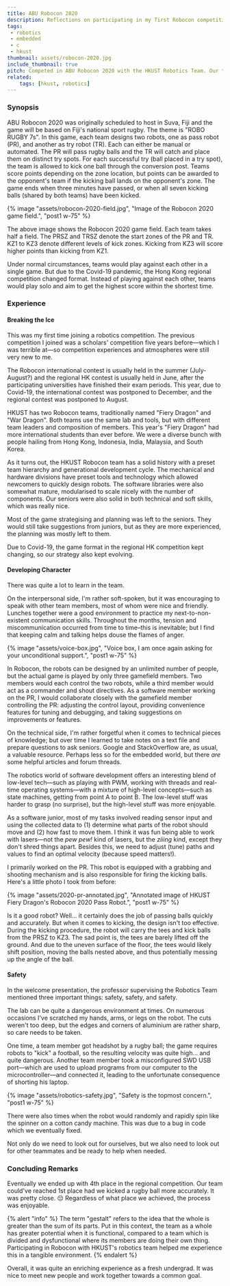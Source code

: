 ```yaml
---
title: ABU Robocon 2020
description: Reflections on participating in my first Robocon competition and the team gestalt.
tags:
 - robotics
 - embedded
 - c
 - hkust
thumbnail: assets/robocon-2020.jpg
include_thumbnail: true
pitch: Competed in ABU Robocon 2020 with the HKUST Robotics Team. Our team (Fiery Dragon) achieved 4th place along with other awards in the regional competition.
related:
    tags: [hkust, robotics]
---
```


### Synopsis
ABU Robocon 2020 was originally scheduled to host in Suva, Fiji and the game will be based on Fiji's national sport rugby. The theme is "ROBO RUGBY 7s". In this game, each team designs two robots, one as pass robot (PR), and another as try robot (TR). Each can either be manual or automated. The PR will pass rugby balls and the TR will catch and place them on distinct try spots. For each successful try (ball placed in a try spot), the team is allowed to kick one ball through the conversion post. Teams score points depending on the zone location, but points can be awarded to the opponent's team if the kicking ball lands on the opponent's zone. The game ends when three minutes have passed, or when all seven kicking balls (shared by both teams) have been kicked.

{% image "assets/robocon-2020-field.jpg", "Image of the Robocon 2020 game field.", "post1 w-75" %}

The above image shows the Robocon 2020 game field. Each team takes half a field. The PRSZ and TRSZ denote the start zones of the PR and TR. KZ1 to KZ3 denote different levels of kick zones. Kicking from KZ3 will score higher points than kicking from KZ1.

Under normal circumstances, teams would play against each other in a single game. But due to the Covid-19 pandemic, the Hong Kong regional competition changed format. Instead of playing against each other, teams would play solo and aim to get the highest score within the shortest time.

### Experience
#### Breaking the Ice
This was my first time joining a robotics competition. The previous competition I joined was a scholars' competition five years before—which I was terrible at—so competition experiences and atmospheres were still very new to me.

The Robocon international contest is usually held in the summer (July-August?) and the regional HK contest is usually held in June, after the participating universities have finished their exam periods. This year, due to Covid-19, the international contest was postponed to December, and the regional contest was postponed to August.

HKUST has two Robocon teams, traditionally named "Fiery Dragon" and "War Dragon". Both teams use the same lab and tools, but with different team leaders and composition of members. This year's "Fiery Dragon" had more international students than ever before. We were a diverse bunch with people hailing from Hong Kong, Indonesia, India, Malaysia, and South Korea.

As it turns out, the HKUST Robocon team has a solid history with a preset team hierarchy and generational development cycle. The mechanical and hardware divisions have preset tools and technology which allowed newcomers to quickly design robots. The software libraries were also somewhat mature, modularised to scale nicely with the number of components. Our seniors were also solid in both technical and soft skills, which was really nice.

Most of the game strategising and planning was left to the seniors. They would still take suggestions from juniors, but as they are more experienced, the planning was mostly left to them.

Due to Covid-19, the game format in the regional HK competition kept changing, so our strategy also kept evolving.

#### Developing Character
There was quite a lot to learn in the team.

On the interpersonal side, I'm rather soft-spoken, but it was encouraging to speak with other team members, most of whom were nice and friendly. Lunches together were a good environment to practice my next-to-non-existent communication skills. Throughout the months, tension and miscommunication occurred from time to time–this is inevitable; but I find that keeping calm and talking helps douse the flames of anger.

{% image "assets/voice-box.jpg", "Voice box, I am once again asking for your unconditional support.", "post1 w-75" %}

In Robocon, the robots can be designed by an unlimited number of people, but the actual game is played by only three gamefield members. Two members would each control the two robots, while a third member would act as a commander and shout directives. As a software member working on the PR, I would collaborate closely with the gamefield member controlling the PR: adjusting the control layout, providing convenience features for tuning and debugging, and taking suggestions on improvements or features.

On the technical side, I'm rather forgetful when it comes to technical pieces of knowledge; but over time I learned to take notes on a text file and prepare questions to ask seniors. Google and StackOverflow are, as usual, a valuable resource. Perhaps less so for the embedded world, but there *are* some helpful articles and forum threads.

The robotics world of software development offers an interesting blend of low-level tech—such as playing with PWM, working with threads and real-time operating systems—with a mixture of high-level concepts—such as state machines, getting from point A to point B. The low-level stuff was harder to grasp (no surprise), but the high-level stuff was more enjoyable.

As a software junior, most of my tasks involved reading sensor input and using the collected data to (1) determine what parts of the robot should move and (2) how fast to move them. I think it was fun being able to work with lasers—not the *pew pew!* kind of lasers, but the *ziiing* kind, except they don't shred things apart. Besides this, we need to adjust (tune) paths and values to find an optimal velocity (because speed matters!).

I primarily worked on the PR. This robot is equipped with a grabbing and shooting mechanism and is also responsible for firing the kicking balls. Here's a little photo I took from before:

{% image "assets/2020-pr-annotated.jpg", "Annotated image of HKUST Fiery Dragon's Robocon 2020 Pass Robot.", "post1 w-75" %}

Is it a good robot? Well... it certainly does the job of passing balls quickly and accurately. But when it comes to kicking, the design isn't too effective. During the kicking procedure, the robot will carry the tees and kick balls from the PRSZ to KZ3. The sad point is, the tees are barely lifted off the ground. And due to the uneven surface of the floor, the tees would likely shift position, moving the balls nested above, and thus potentially messing up the angle of the ball.

#### Safety
In the welcome presentation, the professor supervising the Robotics Team mentioned three important things: safety, safety, and safety.

The lab can be quite a dangerous environment at times. On numerous occasions I've scratched my hands, arms, or legs on the robot. The cuts weren't too deep, but the edges and corners of aluminium are rather sharp, so care needs to be taken.

One time, a team member got headshot by a rugby ball; the game requires robots to "kick" a football, so the resulting velocity was quite high... and quite dangerous. Another team member took a misconfigured SWD USB port—which are used to upload programs from our computer to the microcontroller—and connected it, leading to the unfortunate consequence of shorting his laptop.

{% image "assets/robotics-safety.jpg", "Safety is the topmost concern.", "post1 w-75" %}

There were also times when the robot would randomly and rapidly spin like the spinner on a cotton candy machine. This was due to a bug in code which we eventually fixed.

Not only do we need to look out for ourselves, but we also need to look out for other teammates and be ready to help when needed.

### Concluding Remarks
Eventually we ended up with 4th place in the regional competition. Our team could've reached 1st place had we kicked a rugby ball more accurately. It was pretty close. 😔 Regardless of what place we achieved, the process was enjoyable.

{% alert "info" %}
The term "gestalt" refers to the idea that the whole is greater than the sum of its parts. Put in this context, the team as a whole has greater potential when it is functional, compared to a team which is divided and dysfunctional where its members are doing their own thing. Participating in Robocon with HKUST's robotics team helped me experience this in a tangible environment.
{% endalert %}

Overall, it was quite an enriching experience as a fresh undergrad. It was nice to meet new people and work together towards a common goal.
